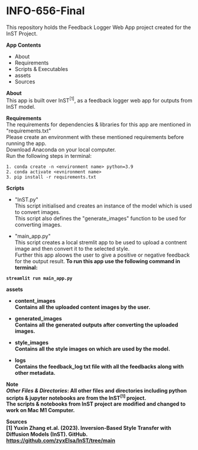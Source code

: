 # INFO-656-Final
This repository holds the Feedback Logger Web App project created for the InST Project.

**App Contents**
- About
- Requirements
- Scripts & Executables
- assets
- Sources

**About**</br>
This app is built over InST<sup>[1]</sup>, as a feedback logger web app for outputs from InST model.

**Requirements**</br>
The requirements for dependencies & libraries for this app are mentioned in "requirements.txt"<br>
Please create an environment with these mentioned requirements before running the app.<br>
Download Anaconda on your local computer.<br>
Run the following steps in terminal:
```shell
1. conda create -n <environment name> python=3.9
2. conda activate <evnironment name>
3. pip install -r requirements.txt
```

**Scripts**</br>
- "InST.py"<br>
This script initialised and creates an instance of the model which is used to convert images.<br>
This script also defines the "generate_images" function to be used for converting images.

- "main_app.py"<br>
This script creates a local stremlit app to be used to upload a contnent image and then convert it to the selected style.<br>
Further this app aloows the user to give a positive or negative feedback for the output result.<b>
To run this app use the following command in terminal:<br> 
```shell
streamlit run main_app.py
```

**assets**</br>
- content_images</br>
Contains all the uploaded content images by the user.

- generated_images</br>
Contains all the generated outputs after converting the uploaded images.

- style_images</br>
Contains all the style images on which are used by the model.

- logs</br>
Contains the feedback_log txt file with all the feedbacks along with other metadata.

**Note**</br>
*Other Files & Directories*: All other files and directories including python scripts & jupyter notebooks are from the InST<sup>[1]</sup> project.<br>
The scripts & notebooks from InST project are modified and changed to work on Mac M1 Computer.

**Sources**</br>
[1] Yuxin Zhang et.al. (2023). Inversion-Based Style Transfer with Diffusion Models (InST). GitHub. https://github.com/zyxElsa/InST/tree/main